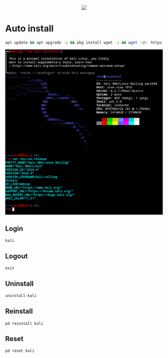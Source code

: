 <p align="center"><img src="https://hits.seeyoufarm.com/api/count/incr/badge.svg?url=https%3A%2F%2Fgithub.com%2Fxiv3r%2Fproot-distro-kali&count_bg=%2379C83D&title_bg=%23555555&icon=&icon_color=%23E7E7E7&title=%F0%9F%91%81%EF%B8%8F+%F0%9F%91%81%EF%B8%8F&edge_flat=false">

# Auto install
```sh
apt update && apt upgrade -y && pkg install wget -y && wget -qO- https://raw.githubusercontent.com/xiv3r/proot-distro-kali/refs/heads/main/install | bash && kali
```

<img src="https://github.com/xiv3r/proot-distro-kali/blob/main/kali.png">

## Login
```
kali
```
## Logout
```
exit
```
## Uninstall
```sh
uninstall-kali
```
## Reinstall
```
pd reinstall kali
```
## Reset
```
pd reset kali
```
